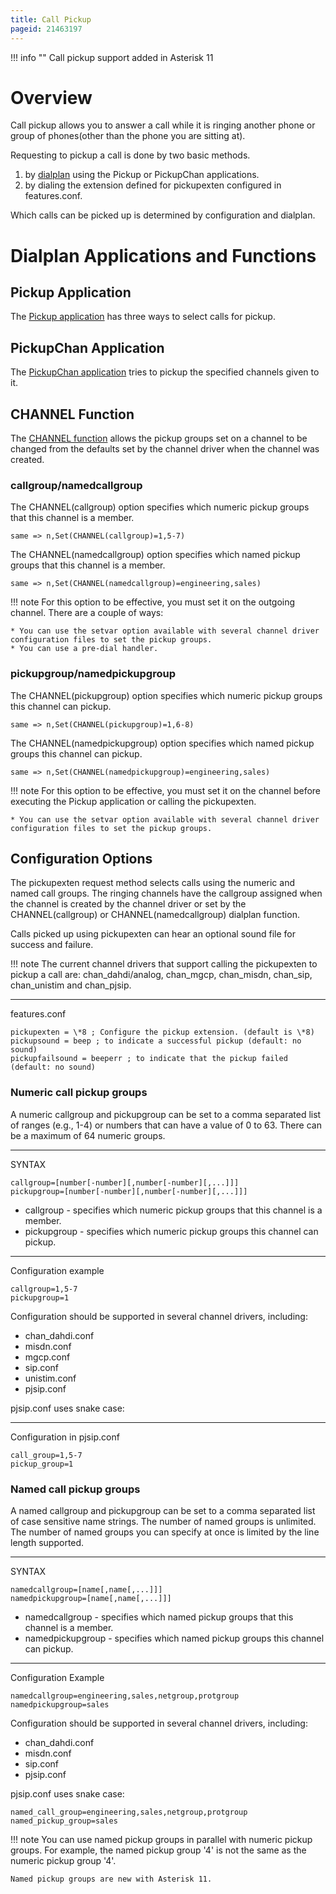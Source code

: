 ```yaml
---
title: Call Pickup
pageid: 21463197
---
```





!!! info ""
    Call pickup support added in Asterisk 11

      
[//]: # (end-info)



Overview
========

Call pickup allows you to answer a call while it is ringing another phone or group of phones(other than the phone you are sitting at).

Requesting to pickup a call is done by two basic methods.

1. by [dialplan](/Configuration/Dialplan) using the Pickup or PickupChan applications.
2. by dialing the extension defined for pickupexten configured in features.conf.

Which calls can be picked up is determined by configuration and dialplan.

Dialplan Applications and Functions
===================================

Pickup Application
------------------

The [Pickup application](/Latest_API/API_Documentation/Dialplan_Applications/Pickup) has three ways to select calls for pickup.

PickupChan Application
----------------------

The [PickupChan application](/Latest_API/API_Documentation/Dialplan_Applications/PickupChan) tries to pickup the specified channels given to it.

CHANNEL Function
----------------

The [CHANNEL function](/Latest_API/API_Documentation/Dialplan_Functions/CHANNEL) allows the pickup groups set on a channel to be changed from the defaults set by the channel driver when the channel was created.

### callgroup/namedcallgroup

The CHANNEL(callgroup) option specifies which numeric pickup groups that this channel is a member.

```
same => n,Set(CHANNEL(callgroup)=1,5-7)

```

The CHANNEL(namedcallgroup) option specifies which named pickup groups that this channel is a member.

```
same => n,Set(CHANNEL(namedcallgroup)=engineering,sales)

```



!!! note 
    For this option to be effective, you must set it on the outgoing channel. There are a couple of ways:

    * You can use the setvar option available with several channel driver configuration files to set the pickup groups.
    * You can use a pre-dial handler.
      
[//]: # (end-note)



### pickupgroup/namedpickupgroup

The CHANNEL(pickupgroup) option specifies which numeric pickup groups this channel can pickup.

```
same => n,Set(CHANNEL(pickupgroup)=1,6-8)

```

The CHANNEL(namedpickupgroup) option specifies which named pickup groups this channel can pickup.

```
same => n,Set(CHANNEL(namedpickupgroup)=engineering,sales)

```



!!! note 
    For this option to be effective, you must set it on the channel before executing the Pickup application or calling the pickupexten.

    * You can use the setvar option available with several channel driver configuration files to set the pickup groups.
      
[//]: # (end-note)



Configuration Options
---------------------

The pickupexten request method selects calls using the numeric and named call groups. The ringing channels have the callgroup assigned when the channel is created by the channel driver or set by the CHANNEL(callgroup) or CHANNEL(namedcallgroup) dialplan function.

Calls picked up using pickupexten can hear an optional sound file for success and failure.




!!! note 
    The current channel drivers that support calling the pickupexten to pickup a call are: chan_dahdi/analog, chan_mgcp, chan_misdn, chan_sip, chan_unistim and chan_pjsip.

      
[//]: # (end-note)





---

  
features.conf  

```
pickupexten = \*8 ; Configure the pickup extension. (default is \*8)
pickupsound = beep ; to indicate a successful pickup (default: no sound)
pickupfailsound = beeperr ; to indicate that the pickup failed (default: no sound)

```

### Numeric call pickup groups

A numeric callgroup and pickupgroup can be set to a comma separated list of ranges (e.g., 1-4) or numbers that can have a value of 0 to 63. There can be a maximum of 64 numeric groups.




---

  
SYNTAX  

```
callgroup=[number[-number][,number[-number][,...]]]
pickupgroup=[number[-number][,number[-number][,...]]]

```

* callgroup - specifies which numeric pickup groups that this channel is a member.
* pickupgroup - specifies which numeric pickup groups this channel can pickup.




---

  
Configuration example  

```
callgroup=1,5-7
pickupgroup=1

```

Configuration should be supported in several channel drivers, including:

* chan_dahdi.conf
* misdn.conf
* mgcp.conf
* sip.conf
* unistim.conf
* pjsip.conf

pjsip.conf uses snake case:




---

  
Configuration in pjsip.conf  

```
call_group=1,5-7
pickup_group=1

```

### Named call pickup groups

A named callgroup and pickupgroup can be set to a comma separated list of case sensitive name strings. The number of named groups is unlimited. The number of named groups you can specify at once is limited by the line length supported.




---

  
SYNTAX  

```
namedcallgroup=[name[,name[,...]]]
namedpickupgroup=[name[,name[,...]]]

```

* namedcallgroup - specifies which named pickup groups that this channel is a member.
* namedpickupgroup - specifies which named pickup groups this channel can pickup.




---

  
Configuration Example  

```
namedcallgroup=engineering,sales,netgroup,protgroup
namedpickupgroup=sales

```

Configuration should be supported in several channel drivers, including:

* chan_dahdi.conf
* misdn.conf
* sip.conf
* pjsip.conf

pjsip.conf uses snake case:

```
named_call_group=engineering,sales,netgroup,protgroup
named_pickup_group=sales

```



!!! note 
    You can use named pickup groups in parallel with numeric pickup groups. For example, the named pickup group '4' is not the same as the numeric pickup group '4'.

    Named pickup groups are new with Asterisk 11.

      
[//]: # (end-note)







